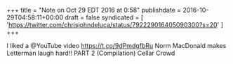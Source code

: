 +++
title = "Note on Oct 29 EDT 2016 at 0:58"
publishdate = 2016-10-29T04:58:11+00:00
draft = false
syndicated = [ 'https://twitter.com/chrisjohndeluca/status/792229016405090300?s=20' ]
+++

I liked a @YouTube video https://t.co/9dPmdgfbRu Norm MacDonald makes Letterman laugh hard!! PART 2 (Compilation) Cellar Crowd
